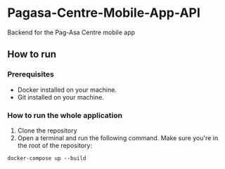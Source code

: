 # Pagasa-Centre-Mobile-App-API
Backend for the Pag-Asa Centre mobile app

## How to run

### Prerequisites

- Docker installed on your machine.
- Git installed on your machine.

### How to run the whole application

1. Clone the repository
2. Open a terminal and run the following command. Make sure you're in the root of the repository:

```
docker-compose up --build
```